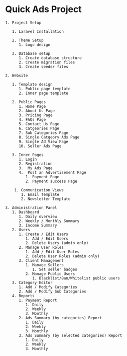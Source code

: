 # Quick Ads Project

    1. Project Setup

       1. Laravel Installation

       2. Theme Setup
          1. Logo design

       3. Database setup
          1. Create database structure
          2. Create migration files
          3. Create seeder files

    2. Website

       1. Template design
          1. Public page template
          2. Inner page template

       2. Public Pages
          1. Home Page
          2. About Us Page
          3. Pricing Page
          4. FAQs Page
          5. Contact Us Page
          6. Catgeories Page
          7. Sub Categories Page
          8. Single Catgeory Ads Page
          9. Single Ad View Page
          10. Seller Ads Page

       3. Inner Pages
          1. Login
          2. Registration
          3.  My Ads Page
          4.  Post an Advertisement Page
             1. Payment Page
             2. Payment success Page

        1. Communication Views
           1. Email Template
           2. Newsletter Template

    3. Administration Panel
       1. Dashboard
          1. Daily overview
          2. Weekly / Monthly Summary
          3. Income Summary
       2. Users
          1. Create / Edit Users
             1. Add / Edit Users
             2. Delete Users (admin only)
          2. Manage User Roles
             1. Add / Edit User Roles
             2. Delete User Roles (admin only)
          3. Client Management
             1. Manage Sellers
                1. Set seller badges
             2. Manage Public Users
                1. Blacklist/Ban/Whitelist public users
       3. Category Editor
          1. Add / Modify Categories
          2. Add / Modify Sub Categories
       4. Reports
          1. Payment Report
             1. Daily
             2. Weekly
             3. Monthly
          2. Ads Summary (by categories) Report
             1. Daily
             2. Weekly
             3. Monthly
          3. Ads Summary (by selected categories) Report
             1. Daily
             2. Weekly
             3. Monthly
